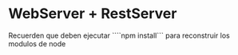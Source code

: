 # WebServer + RestServer

Recuerden que deben ejecutar ````npm install``` para reconstruir los modulos de node